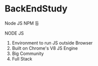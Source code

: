 # BackEndStudy
Node JS NPM 등 

NODE JS
1. Environment to run JS outside Browser
2. Built on Chrome's V8 JS Engine
3. Big Community
4. Full Stack
